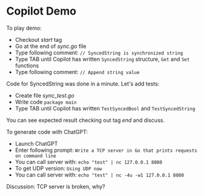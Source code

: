 # Copilot Demo

To play demo:

- Checkout *start* tag
- Go at the end of *sync.go* file
- Type following comment: `// SyncedString is synchronized string`
- Type TAB until Copilot has written `SyncedString` structure, `Get` and `Set` functions
- Type following comment: `// Append string value`

Code for SyncedString was done in a minute. Let's add tests:

- Create file *sync_test.go*
- Write code `package main`
- Type TAB until Copilot has written `TestSyncedBool` and `TestSyncedString`

You can see expected result checking out tag *end* and discuss.

To generate code with ChatGPT:

- Launch ChatGPT
- Enter following prompt: `Write a TCP server in Go that prints requests on command line`
- You can call server with: `echo "test" | nc 127.0.0.1 8080`
- To get UDP version: `Using UDP now`
- You can call server with: `echo "test" | nc -4u -w1 127.0.0.1 8080`

Discussion: TCP server is broken, why?
